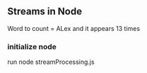 ## Streams in Node

Word to count = ALex and it appears 13 times

### initialize node

run node streamProcessing.js